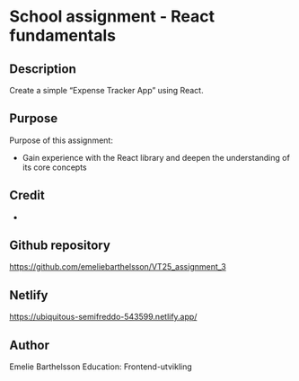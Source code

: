 # School assignment - React fundamentals

## Description
Create a simple “Expense Tracker App” using React.

## Purpose
Purpose of this assignment:
- Gain experience with the React library and deepen the understanding of its core concepts

## Credit
- 

## Github repository
https://github.com/emeliebarthelsson/VT25_assignment_3

## Netlify
https://ubiquitous-semifreddo-543599.netlify.app/

## Author
Emelie Barthelsson 
Education: Frontend-utvikling